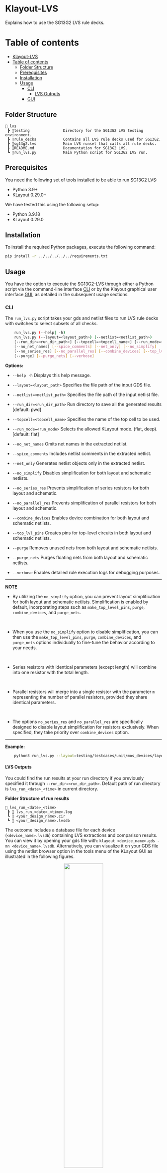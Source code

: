 Klayout-LVS
===========

Explains how to use the SG13G2 LVS rule decks.

# Table of contents
- [Klayout-LVS](#klayout-lvs)
- [Table of contents](#table-of-contents)
  - [Folder Structure](#folder-structure)
  - [Prerequisites](#prerequisites)
  - [Installation](#installation)
  - [Usage](#usage)
    - [CLI](#cli)
      - [LVS Outputs](#lvs-outputs)
    - [GUI](#gui)


## Folder Structure

```text
📁 lvs
 ┣ 📁testing               Directory for the SG13G2 LVS testing environment.
 ┣ 📁rule_decks            Contains all LVS rule decks used for SG13G2.
 ┣ 📜sg13g2.lvs            Main LVS runset that calls all rule decks.
 ┣ 📜README.md             Documentation for SG13G2 LVS.
 ┗ 📜run_lvs.py            Main Python script for SG13G2 LVS run.
 ```

## Prerequisites

You need the following set of tools installed to be able to run SG13G2 LVS:

- Python 3.9+
- KLayout 0.29.0+

We have tested this using the following setup:
- Python 3.9.18
- KLayout 0.29.0

## Installation

To install the required Python packages, execute the following command:

```bash
pip install -r ../../../../../requirements.txt
```

## Usage

You have the option to execute the SG13G2-LVS through either a Python script via the command-line interface [CLI](#cli) or by the Klayout graphical user interface [GUI](#gui), as detailed in the subsequent usage sections.

### CLI

The `run_lvs.py` script takes your gds and netlist files to run LVS rule decks with switches to select subsets of all checks.

```bash
    run_lvs.py (--help| -h)
    run_lvs.py (--layout=<layout_path>) (--netlist=<netlist_path>)
    [--run_dir=<run_dir_path>] [--topcell=<topcell_name>] [--run_mode=<run_mode>]
    [--no_net_names] [--spice_comments] [--net_only] [--no_simplify]
    [--no_series_res] [--no_parallel_res] [--combine_devices] [--top_lvl_pins]
    [--purge] [--purge_nets] [--verbose]
```

**Options:**

- `--help -h`                         Displays this help message.

- `--layout=<layout_path>`            Specifies the file path of the input GDS file.

- `--netlist=<netlist_path>`          Specifies the file path of the input netlist file.

- `--run_dir=<run_dir_path>`          Run directory to save all the generated results [default: pwd]

- `--topcell=<topcell_name>`          Specifies the name of the top cell to be used.

- `--run_mode=<run_mode>`             Selects the allowed KLayout mode. (flat, deep). [default: flat]

- `--no_net_names`                    Omits net names in the extracted netlist.

- `--spice_comments`                  Includes netlist comments in the extracted netlist.

- `--net_only`                        Generates netlist objects only in the extracted netlist.

- `--no_simplify`                     Disables simplification for both layout and schematic netlists.

- `--no_series_res`                   Prevents simplification of series resistors for both layout and schematic.

- `--no_parallel_res`                 Prevents simplification of parallel resistors for both layout and schematic.

- `--combine_devices`                 Enables device combination for both layout and schematic netlists.

- `--top_lvl_pins`                    Creates pins for top-level circuits in both layout and schematic netlists.

- `--purge`                           Removes unused nets from both layout and schematic netlists.

- `--purge_nets`                      Purges floating nets from both layout and schematic netlists.

- `--verbose`                         Enables detailed rule execution logs for debugging purposes.


---
**NOTE**

* By utilizing the `no_simplify` option, you can prevent layout simplification for both layout and schematic netlists. Simplification is enabled by default, incorporating steps such as `make_top_level_pins`, `purge`, `combine_devices`, and `purge_nets`.
<br/>

* When you use the `no_simplify` option to disable simplification, you can then use the `make_top_level_pins`, `purge`, `combine_devices`, and `purge_nets` options individually to fine-tune the behavior according to your needs.
<br/>

* Series resistors with identical parameters (except length) will combine into one resistor with the total length.
<br/>

* Parallel resistors will merge into a single resistor with the parameter `m` representing the number of parallel resistors, provided they share identical parameters.
<br/>

* The options `no_series_res` and `no_parallel_res` are specifically designed to disable layout simplification for resistors exclusively. When specified, they take priority over `combine_devices` option.
---

**Example:**

```bash
    python3 run_lvs.py --layout=testing/testcases/unit/mos_devices/layout/sg13_lv_nmos.gds --netlist=testing/testcases/unit/mos_devices/netlist/sg13_lv_nmos.cdl --run_dir=test_nmos
```

#### LVS Outputs

You could find the run results at your run directory if you previously specified it through `--run_dir=<run_dir_path>`. Default path of run directory is `lvs_run_<date>_<time>` in current directory.

**Folder Structure of run results**

```text
📁 lvs_run_<date>_<time>
 ┣ 📜 lvs_run_<date>_<time>.log
 ┗ 📜 <your_design_name>.cir
 ┗ 📜 <your_design_name>.lvsdb
 ```

The outcome includes a database file for each device (`<device_name>.lvsdb`) containing LVS extractions and comparison results. You can view it by opening your gds file with: `klayout <device_name>.gds -mn <device_name>.lvsdb`. Alternatively, you can visualize it on your GDS file using the netlist browser option in the tools menu of the KLayout GUI as illustrated in the following figures.

<p align="center">
  <img src="images/lvs_marker_1.png" width="50%" >
</p>
<p align="center">
  Fig. 1. Netlist Browser for Klayout-LVS
</p>

After selecting Netlist Browser option, you could load the database file and visualize the LVS results.

<p align="center">
  <img src="images/lvs_marker_2.png" width="70%" >
</p>
<p align="center">
  Fig. 2. Loading LVS Netlist/database file - 1
</p>

<p align="center">
  <img src="images/lvs_marker_3.png" width="70%" >
</p>
<p align="center">
  Fig. 3. Loading LVS Netlist/database file - 2
</p>

<p align="center">
  <img src="images/lvs_marker_4.png" width="70%" >
</p>
<p align="center">
  Fig. 4. Visualize LVS results
</p>

Additionally, you can find the extracted netlist generated from your design at (`<device_name>_extracted.cir`) in the output run directory.

### GUI

The SG13G2 also facilitates LVS execution via Klayout menus as depicted below:

First, you need to add the LVS menus to your `KLAYOUT_PATH`, you could do that by executing the following command:

```bash
KLAYOUT_PATH=$PDKPATH/libs.tech/klayout:$PDKPATH/libs.tech/klayout/tech/ klayout -e
```

> **_NOTE:_** In this context, `PDKPATH` refers to the path leading to the IHP-Open-PDK/ihp-sg13g2 directory within the current repository.


Then, you will get the LVS menus for SG13G2, you could set your desired options as shown below:

<p align="center">
  <img src="images/lvs_menus_1.png" width="70%" >
</p>
<p align="center">
  Fig. 5. Setting up LVS Options-GUI - 1
</p>

<p align="center">
  <img src="images/lvs_menus_2.png" width="50%" >
</p>
<p align="center">
  Fig. 6. Setting up LVS Options-GUI - 2
</p>

---
**NOTE**

* To utilize the LVS options, an active cell must be present. The currently active cell is automatically chosen as the default for running LVS. You could change it using `Top Cell` option.
<br/>

* To conduct the LVS comparison, you must specify the path to the schematic netlist via `Netlist Path` option. If no path is provided, the tool will search for the netlist file automatically. It will look for files with extensions such as .cdl, .spice, or .cir in the same directory as the layout file, matching the name of the layout file.

---

For additional details on GUI options, please refer to the [CLI Options section](#cli).

Finally, after setting your option, you could execute the LVS using `Run Klayout LVS` from the dropdown menu.

<p align="center">
  <img src="images/lvs_menus_3.png" width="70%" >
</p>
<p align="center">
  Fig. 7. Running LVS using Klayout menus
</p>

Upon executing the LVS, the result database will appear on your layout interface, allowing you to verify the outcome of the run similarly as shown above in Fig. 4.

Additionally, you can find the extracted netlist generated from your design at (`<layout_name>_extracted.cir`) in the same directory as the layout file.
